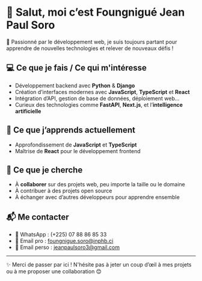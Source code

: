 # 👋 Salut, moi c’est Foungnigué Jean Paul Soro

🎯 Passionné par le développement web, je suis toujours partant pour apprendre de nouvelles technologies et relever de nouveaux défis !

## 💻 Ce que je fais / Ce qui m'intéresse
- Développement backend avec **Python** & **Django**
- Création d’interfaces modernes avec **JavaScript**, **TypeScript** et **React**
- Intégration d’API, gestion de base de données, déploiement web...
- Curieux des technologies comme **FastAPI**, **Next.js**, et l’**intelligence artificielle**

## 🚀 Ce que j’apprends actuellement
- Approfondissement de **JavaScript** et **TypeScript**
- Maîtrise de **React** pour le développement frontend

## 🤝 Ce que je cherche
- À **collaborer** sur des projets web, peu importe la taille ou le domaine
- À contribuer à des projets open source
- À échanger avec d’autres développeurs pour apprendre ensemble

## 📬 Me contacter
- 📱 WhatsApp : (+225) 07 88 86 85 33  
- 📧 Email pro : [foungnigue.soro@inphb.ci](mailto:foungnigue.soro@inphb.ci)  
- 📧 Email perso : [jeanpaulsoro3@gmail.com](mailto:jeanpaulsoro3@gmail.com)

---

✨ Merci de passer par ici ! N'hésite pas à jeter un coup d’œil à mes projets ou à me proposer une collaboration 😊
